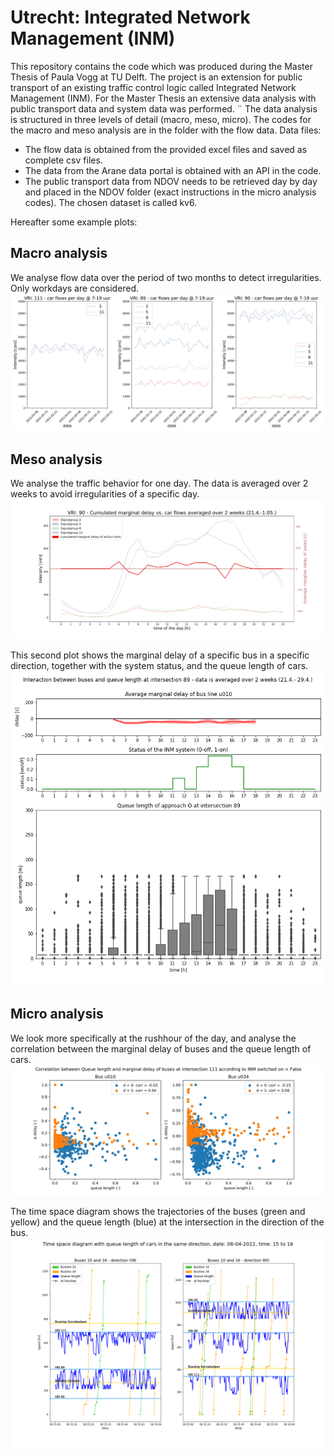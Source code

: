 # Utrecht: Integrated Network Management (INM)
This repository contains the code which was produced during the Master Thesis of Paula Vogg at TU Delft. The project is an extension for public transport of an existing traffic control logic called Integrated Network Management (INM). For the Master Thesis an extensive data analysis with public transport data and system data was performed. ¨
The data analysis is structured in three levels of detail (macro, meso, micro). The codes for the macro and meso analysis are in the folder with the flow data. 
Data files:
- The flow data is obtained from the provided excel files and saved as complete csv files.
- The data from the Arane data portal is obtained with an API in the code. 
- The public transport data from NDOV needs to be retrieved day by day and placed in the NDOV folder (exact instructions in the micro analysis codes). The chosen dataset is called kv6.

Hereafter some example plots: 

## Macro analysis
We analyse flow data over the period of two months to detect irregularities. Only workdays are considered.
![alt text](Saved_plots/carflows_2months_7-19_uur.jpg)
    
## Meso analysis
We analyse the traffic behavior for one day. The data is averaged over 2 weeks to avoid irregularities of a specific day.
![alt text](Saved_plots/carflows_pt_MARG_delay_2weeks_90.jpg)

This second plot shows the marginal delay of a specific bus in a specific direction, together with the system status, and the queue length of cars.
![alt text](Saved_plots/PT_queuelength_vri89_O_bus_u010_0.png)

## Micro analysis
We look more specifically at the rushhour of the day, and analyse the correlation between the marginal delay of buses and the queue length of cars. 
![alt text](Saved_plots/correlation_status_False_vri111_date_01-04-2022_17-04-2022_marg_delay_norm_yes.jpg)

The time space diagram shows the trajectories of the buses (green and yellow) and the queue length (blue) at the intersection in the direction of the bus.
![alt text](Saved_plots/timespace_time_15_to_16.png)
